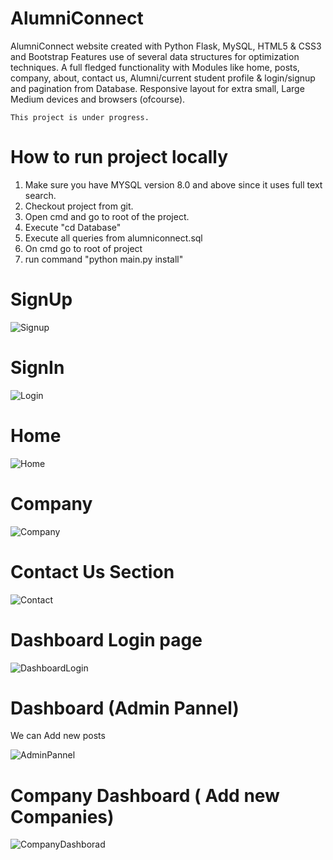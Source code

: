 # AlumniConnect
AlumniConnect website created with Python Flask, MySQL, HTML5 & CSS3 and Bootstrap Features use of several data structures for optimization techniques. A full fledged functionality with Modules like home, posts, company, about, contact us, Alumni/current student profile & login/signup and pagination from Database. Responsive layout for extra small, Large Medium devices and browsers (ofcourse).

    This project is under progress.

# How to run project locally

1. Make sure you have MYSQL version 8.0 and above since it uses full text search. 
2. Checkout project from git. 
3. Open cmd and go to root of the project. 
4. Execute "cd Database"
5. Execute all queries from alumniconnect.sql
6. On cmd go to root of project
7. run command "python main.py install"

# SignUp

![Signup](https://user-images.githubusercontent.com/73056786/201043195-9d26bc88-7a52-4337-90c2-b1d2ff0a1de4.png)

# SignIn
![Login](https://user-images.githubusercontent.com/73056786/201043423-1088b076-625f-4229-b0f1-ad4810ce1291.png)

# Home

![Home](https://user-images.githubusercontent.com/73056786/201044094-90cd8aee-c798-4464-aa53-2cc034a2f146.png)

# Company

![Company](https://user-images.githubusercontent.com/73056786/201045747-fa96f66f-88a3-4431-8ecb-ca51d532f65a.png)


# Contact Us Section

![Contact](https://user-images.githubusercontent.com/73056786/201046144-9c1606b2-a72d-4c49-9a17-83b70904fe61.png)

# Dashboard Login page

![DashboardLogin](https://user-images.githubusercontent.com/73056786/201047533-5c21e5f2-a77e-4e83-bf8a-5eccf791f889.png)

# Dashboard (Admin Pannel) 
We can Add new posts

![AdminPannel](https://user-images.githubusercontent.com/73056786/201047024-c1f7d0cb-8cd4-4959-8ca6-bddf2741f625.png)

# Company Dashboard ( Add new Companies)

![CompanyDashborad](https://user-images.githubusercontent.com/73056786/201047289-6f34490b-f978-4c8c-a3a9-cfb5e0ebba01.png)

